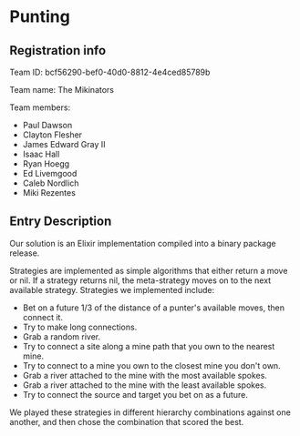 # Punting

## Registration info ##

Team ID: bcf56290-bef0-40d0-8812-4e4ced85789b

Team name: The Mikinators

Team members:
* Paul Dawson
* Clayton Flesher
* James Edward Gray II
* Isaac Hall
* Ryan Hoegg
* Ed Livemgood
* Caleb Nordlich
* Miki Rezentes

## Entry Description

Our solution is an Elixir implementation compiled into a binary package release.

Strategies are implemented as simple algorithms that either return a move or nil. If a strategy returns nil, the meta-strategy moves on to the next available strategy.
Strategies we implemented include:
* Bet on a future 1/3 of the distance of a punter's available moves, then connect it.
* Try to make long connections.
* Grab a random river.
* Try to connect a site along a mine path that you own to the nearest mine.
* Try to connect to a mine you own to the closest mine you don't own.
* Grab a river attached to the mine with the most available spokes.
* Grab a river attached to the mine with the least available spokes.
* Try to connect the source and target you bet on as a future.

We played these strategies in different hierarchy combinations against one another, and then chose the combination that scored the best.
